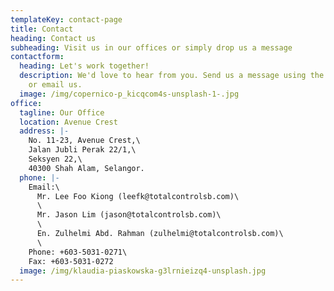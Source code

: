 ```yaml
---
templateKey: contact-page
title: Contact
heading: Contact us
subheading: Visit us in our offices or simply drop us a message
contactform:
  heading: Let's work together!
  description: We'd love to hear from you. Send us a message using the form below,
    or email us.
  image: /img/copernico-p_kicqcom4s-unsplash-1-.jpg
office:
  tagline: Our Office
  location: Avenue Crest
  address: |-
    No. 11-23, Avenue Crest,\
    Jalan Jubli Perak 22/1,\
    Seksyen 22,\
    40300 Shah Alam, Selangor.
  phone: |-
    Email:\
      Mr. Lee Foo Kiong (leefk@totalcontrolsb.com)\
      \
      Mr. Jason Lim (jason@totalcontrolsb.com)\
      \
      En. Zulhelmi Abd. Rahman (zulhelmi@totalcontrolsb.com)\
      \
    Phone: +603-5031-0271\
    Fax: +603-5031-0272
  image: /img/klaudia-piaskowska-g3lrnieizq4-unsplash.jpg
---
```

